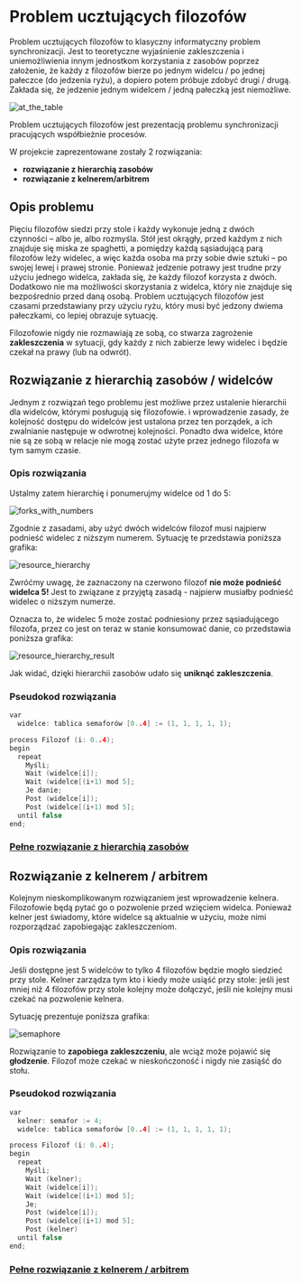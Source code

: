 # Problem ucztujących filozofów
Problem ucztujących filozofów to klasyczny informatyczny problem synchronizacji. Jest to teoretyczne wyjaśnienie zakleszczenia i uniemożliwienia innym jednostkom korzystania z zasobów poprzez założenie, że każdy z filozofów bierze po jednym widelcu / po jednej pałeczce (do jedzenia ryżu), a dopiero potem próbuje zdobyć drugi / drugą. Zakłada się, że jedzenie jednym widelcem / jedną pałeczką jest niemożliwe.

![at_the_table](https://mieszkomakuch.github.io/problemy-synchronizacyjne/img/at_the_table.png)

Problem ucztujących filozofów jest prezentacją problemu synchronizacji pracujących współbieżnie procesów.

W projekcie zaprezentowane zostały 2 rozwiązania:
- **rozwiązanie z hierarchią zasobów**
- **rozwiązanie z kelnerem/arbitrem**

## Opis problemu

Pięciu filozofów siedzi przy stole i każdy wykonuje jedną z dwóch czynności – albo je, albo rozmyśla. Stół jest okrągły, przed każdym z nich znajduje się miska ze spaghetti, a pomiędzy każdą sąsiadującą parą filozofów leży widelec, a więc każda osoba ma przy sobie dwie sztuki – po swojej lewej i prawej stronie. Ponieważ jedzenie potrawy jest trudne przy użyciu jednego widelca, zakłada się, że każdy filozof korzysta z dwóch. Dodatkowo nie ma możliwości skorzystania z widelca, który nie znajduje się bezpośrednio przed daną osobą. Problem ucztujących filozofów jest czasami przedstawiany przy użyciu ryżu, który musi być jedzony dwiema pałeczkami, co lepiej obrazuje sytuację.

Filozofowie nigdy nie rozmawiają ze sobą, co stwarza zagrożenie **zakleszczenia** w sytuacji, gdy każdy z nich zabierze lewy widelec i będzie czekał na prawy (lub na odwrót).

## Rozwiązanie z hierarchią zasobów / widelców

Jednym z rozwiązań tego problemu jest możliwe przez ustalenie hierarchii dla widelców, którymi posługują się filozofowie. i wprowadzenie zasady, że kolejność dostępu do widelców jest ustalona przez ten porządek, a ich zwalnianie następuje w odwrotnej kolejności. Ponadto dwa widelce, które nie są ze sobą w relacje nie mogą zostać użyte przez jednego filozofa w tym samym czasie.

### Opis rozwiązania

Ustalmy zatem hierarchię i ponumerujmy widelce od 1 do 5:

![forks_with_numbers](https://mieszkomakuch.github.io/problemy-synchronizacyjne/img/forks.png)

Zgodnie z zasadami, aby użyć dwóch widelców filozof musi najpierw podnieść widelec z niższym numerem. Sytuację te przedstawia poniższa grafika:

![resource_hierarchy](https://mieszkomakuch.github.io/problemy-synchronizacyjne/img/resource_hierarchy.png)

Zwróćmy uwagę, że zaznaczony na czerwono filozof **nie może podnieść widelca 5!** Jest to związane z przyjętą zasadą - najpierw musiałby podnieść widelec o niższym numerze.

Oznacza to, że widelec 5 może zostać podniesiony przez sąsiadującego filozofa, przez co jest on teraz w stanie konsumować danie, co przedstawia poniższa grafika:

![resource_hierarchy_result](https://mieszkomakuch.github.io/problemy-synchronizacyjne/img/resource_hierarchy_result.png)

Jak widać, dzięki hierarchii zasobów udało się **uniknąć zakleszczenia**.

### Pseudokod rozwiązania
```cpp
var
  widelce: tablica semaforów [0..4] := (1, 1, 1, 1, 1);

process Filozof (i: 0..4);
begin
  repeat
    Myśli;
    Wait (widelce[i]);
    Wait (widelce[(i+1) mod 5];
    Je danie;
    Post (widelce[i]);
    Post (widelce[(i+1) mod 5];
  until false
end;

```
### [Pełne rozwiązanie z hierarchią zasobów](https://mieszkomakuch.github.io/problemy-synchronizacyjne/doc/dining-philosophers-resourceh-code.html)

## Rozwiązanie z kelnerem / arbitrem

Kolejnym nieskomplikowanym rozwiązaniem jest wprowadzenie kelnera. Filozofowie będą pytać go o pozwolenie przed wzięciem widelca. Ponieważ kelner jest świadomy, które widelce są aktualnie w użyciu, może nimi rozporządzać zapobiegając zakleszczeniom.

### Opis rozwiązania

Jeśli dostępne jest 5 widelców to tylko 4 filozofów będzie mogło siedzieć przy stole. Kelner zarządza tym kto i kiedy może usiąść przy stole: jeśli jest mniej niż 4 filozofów przy stole kolejny może dołączyć, jeśli nie kolejny musi czekać na pozwolenie kelnera.

Sytuację prezentuje poniższa grafika:

![semaphore](https://mieszkomakuch.github.io/problemy-synchronizacyjne/img/semaphore.png)

Rozwiązanie to **zapobiega zakleszczeniu**, ale wciąż może pojawić się **głodzenie**. Filozof może czekać w nieskończoność i nigdy nie zasiąść do stołu.

### Pseudokod rozwiązania
```cpp
var
  kelner: semafor := 4;
  widelce: tablica semaforów [0..4] := (1, 1, 1, 1, 1);

process Filozof (i: 0..4);
begin
  repeat
    Myśli;
    Wait (kelner);
    Wait (widelce[i]);
    Wait (widelce[(i+1) mod 5];
    Je;
    Post (widelce[i]);
    Post (widelce[(i+1) mod 5];
    Post (kelner)
  until false
end;
```
### [Pełne rozwiązanie z kelnerem / arbitrem](https://mieszkomakuch.github.io/problemy-synchronizacyjne/doc/dining-philosophers-waiter-code.html)